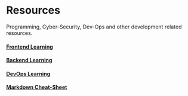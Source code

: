 # Resources
Programming, Cyber-Security, Dev-Ops and other development related resources.

#### [Frontend Learning](https://roadmap.sh/frontend)
#### [Backend Learning](https://roadmap.sh/backend)
#### [DevOps Learning](https://roadmap.sh/devops)
#### [Markdown Cheat-Sheet](https://www.markdownguide.org/cheat-sheet/)
